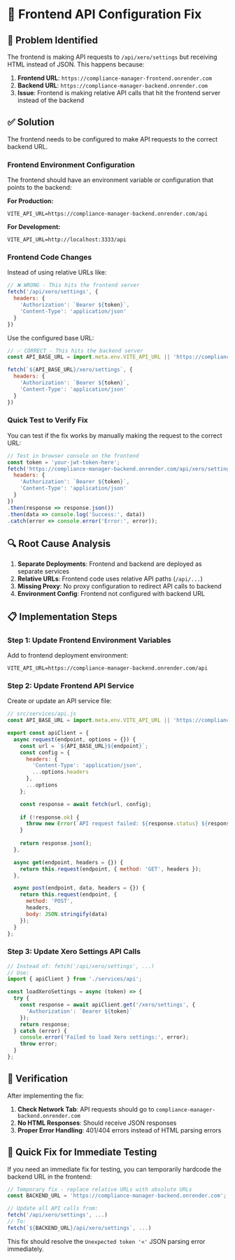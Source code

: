 # 🔧 Frontend API Configuration Fix

## 🚨 **Problem Identified**

The frontend is making API requests to `/api/xero/settings` but receiving HTML instead of JSON. This happens because:

1. **Frontend URL**: `https://compliance-manager-frontend.onrender.com`
2. **Backend URL**: `https://compliance-manager-backend.onrender.com`
3. **Issue**: Frontend is making relative API calls that hit the frontend server instead of the backend

## ✅ **Solution**

The frontend needs to be configured to make API requests to the correct backend URL.

### **Frontend Environment Configuration**

The frontend should have an environment variable or configuration that points to the backend:

**For Production:**
```env
VITE_API_URL=https://compliance-manager-backend.onrender.com/api
```

**For Development:**
```env
VITE_API_URL=http://localhost:3333/api
```

### **Frontend Code Changes**

Instead of using relative URLs like:
```javascript
// ❌ WRONG - This hits the frontend server
fetch('/api/xero/settings', {
  headers: {
    'Authorization': `Bearer ${token}`,
    'Content-Type': 'application/json'
  }
})
```

Use the configured base URL:
```javascript
// ✅ CORRECT - This hits the backend server
const API_BASE_URL = import.meta.env.VITE_API_URL || 'https://compliance-manager-backend.onrender.com/api';

fetch(`${API_BASE_URL}/xero/settings`, {
  headers: {
    'Authorization': `Bearer ${token}`,
    'Content-Type': 'application/json'
  }
})
```

### **Quick Test to Verify Fix**

You can test if the fix works by manually making the request to the correct URL:

```javascript
// Test in browser console on the frontend
const token = 'your-jwt-token-here';
fetch('https://compliance-manager-backend.onrender.com/api/xero/settings', {
  headers: {
    'Authorization': `Bearer ${token}`,
    'Content-Type': 'application/json'
  }
})
.then(response => response.json())
.then(data => console.log('Success:', data))
.catch(error => console.error('Error:', error));
```

## 🔍 **Root Cause Analysis**

1. **Separate Deployments**: Frontend and backend are deployed as separate services
2. **Relative URLs**: Frontend code uses relative API paths (`/api/...`)
3. **Missing Proxy**: No proxy configuration to redirect API calls to backend
4. **Environment Config**: Frontend not configured with backend URL

## 📋 **Implementation Steps**

### Step 1: Update Frontend Environment Variables
Add to frontend deployment environment:
```
VITE_API_URL=https://compliance-manager-backend.onrender.com/api
```

### Step 2: Update Frontend API Service
Create or update an API service file:

```javascript
// src/services/api.js
const API_BASE_URL = import.meta.env.VITE_API_URL || 'https://compliance-manager-backend.onrender.com/api';

export const apiClient = {
  async request(endpoint, options = {}) {
    const url = `${API_BASE_URL}${endpoint}`;
    const config = {
      headers: {
        'Content-Type': 'application/json',
        ...options.headers
      },
      ...options
    };

    const response = await fetch(url, config);
    
    if (!response.ok) {
      throw new Error(`API request failed: ${response.status} ${response.statusText}`);
    }
    
    return response.json();
  },

  async get(endpoint, headers = {}) {
    return this.request(endpoint, { method: 'GET', headers });
  },

  async post(endpoint, data, headers = {}) {
    return this.request(endpoint, {
      method: 'POST',
      headers,
      body: JSON.stringify(data)
    });
  }
};
```

### Step 3: Update Xero Settings API Calls
```javascript
// Instead of: fetch('/api/xero/settings', ...)
// Use:
import { apiClient } from './services/api';

const loadXeroSettings = async (token) => {
  try {
    const response = await apiClient.get('/xero/settings', {
      'Authorization': `Bearer ${token}`
    });
    return response;
  } catch (error) {
    console.error('Failed to load Xero settings:', error);
    throw error;
  }
};
```

## 🧪 **Verification**

After implementing the fix:

1. **Check Network Tab**: API requests should go to `compliance-manager-backend.onrender.com`
2. **No HTML Responses**: Should receive JSON responses
3. **Proper Error Handling**: 401/404 errors instead of HTML parsing errors

## 🚀 **Quick Fix for Immediate Testing**

If you need an immediate fix for testing, you can temporarily hardcode the backend URL in the frontend:

```javascript
// Temporary fix - replace relative URLs with absolute URLs
const BACKEND_URL = 'https://compliance-manager-backend.onrender.com';

// Update all API calls from:
fetch('/api/xero/settings', ...)
// To:
fetch(`${BACKEND_URL}/api/xero/settings`, ...)
```

This fix should resolve the `Unexpected token '<'` JSON parsing error immediately.

